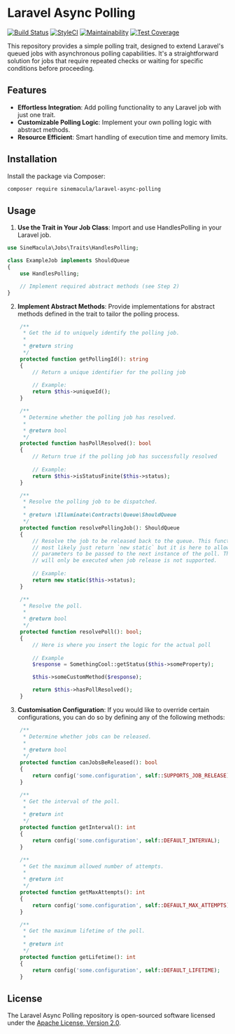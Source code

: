 # Laravel Async Polling

[![Build Status](https://github.com/sinemacula/laravel-async-polling/actions/workflows/tests.yml/badge.svg?branch=master)](https://github.com/sinemacula/laravel-async-polling/actions/workflows/tests.yml)
[![StyleCI](https://github.styleci.io/repos/749035570/shield?style=flat&branch=master)](https://github.styleci.io/repos/749035570)
[![Maintainability](https://api.codeclimate.com/v1/badges/a6fec0d28fcb8901ee35/maintainability)](https://codeclimate.com/repos/65b4f3033f0d085ad7ff02c2/maintainability)
[![Test Coverage](https://api.codeclimate.com/v1/badges/a6fec0d28fcb8901ee35/test_coverage)](https://codeclimate.com/repos/65b4f3033f0d085ad7ff02c2/test_coverage)

This repository provides a simple polling trait, designed to extend Laravel's queued jobs with asynchronous polling
capabilities. It's a straightforward solution for jobs that require repeated checks or waiting for specific conditions
before proceeding.

## Features

- **Effortless Integration**: Add polling functionality to any Laravel job with just one trait.
- **Customizable Polling Logic**: Implement your own polling logic with abstract methods.
- **Resource Efficient**: Smart handling of execution time and memory limits.

## Installation

Install the package via Composer:

```bash
composer require sinemacula/laravel-async-polling
```

## Usage

1. **Use the Trait in Your Job Class**: Import and use HandlesPolling in your Laravel job.

```php
use SineMacula\Jobs\Traits\HandlesPolling;

class ExampleJob implements ShouldQueue
{
    use HandlesPolling;

    // Implement required abstract methods (see Step 2)
}
```

2. **Implement Abstract Methods**: Provide implementations for abstract methods defined in the trait to tailor the
   polling process.

```php
    /**
     * Get the id to uniquely identify the polling job.
     *
     * @return string
     */
    protected function getPollingId(): string
    {
        // Return a unique identifier for the polling job
        
        // Example:
        return $this->uniqueId();
    }

    /**
     * Determine whether the polling job has resolved.
     *
     * @return bool
     */
    protected function hasPollResolved(): bool
    {
        // Return true if the polling job has successfully resolved
        
        // Example:
        return $this->isStatusFinite($this->status);
    }

    /**
     * Resolve the polling job to be dispatched.
     *
     * @return \Illuminate\Contracts\Queue\ShouldQueue
     */
    protected function resolvePollingJob(): ShouldQueue
    {
        // Resolve the job to be released back to the queue. This function will
        // most likely just return `new static` but it is here to allow for new
        // parameters to be passed to the next instance of the poll. This method
        // will only be executed when job release is not supported.
        
        // Example:
        return new static($this->status);
    }

    /**
     * Resolve the poll.
     *
     * @return bool
     */
    protected function resolvePoll(): bool;
    {
        // Here is where you insert the logic for the actual poll
        
        // Example
        $response = SomethingCool::getStatus($this->someProperty);

        $this->someCustomMethod($response);

        return $this->hasPollResolved();
    }
```

3. **Customisation Configuration**: If you would like to override certain configurations, you can do so by defining any
   of the following methods:

```php
    /**
     * Determine whether jobs can be released.
     *
     * @return bool
     */
    protected function canJobsBeReleased(): bool
    {
        return config('some.configuration', self::SUPPORTS_JOB_RELEASE);
    }

    /**
     * Get the interval of the poll.
     *
     * @return int
     */
    protected function getInterval(): int
    {
        return config('some.configuration', self::DEFAULT_INTERVAL);
    }

    /**
     * Get the maximum allowed number of attempts.
     *
     * @return int
     */
    protected function getMaxAttempts(): int
    {
        return config('some.configuration', self::DEFAULT_MAX_ATTEMPTS);
    }

    /**
     * Get the maximum lifetime of the poll.
     *
     * @return int
     */
    protected function getLifetime(): int
    {
        return config('some.configuration', self::DEFAULT_LIFETIME);
    }
```

## License

The Laravel Async Polling repository is open-sourced software licensed under
the [Apache License, Version 2.0](https://www.apache.org/licenses/LICENSE-2.0).
